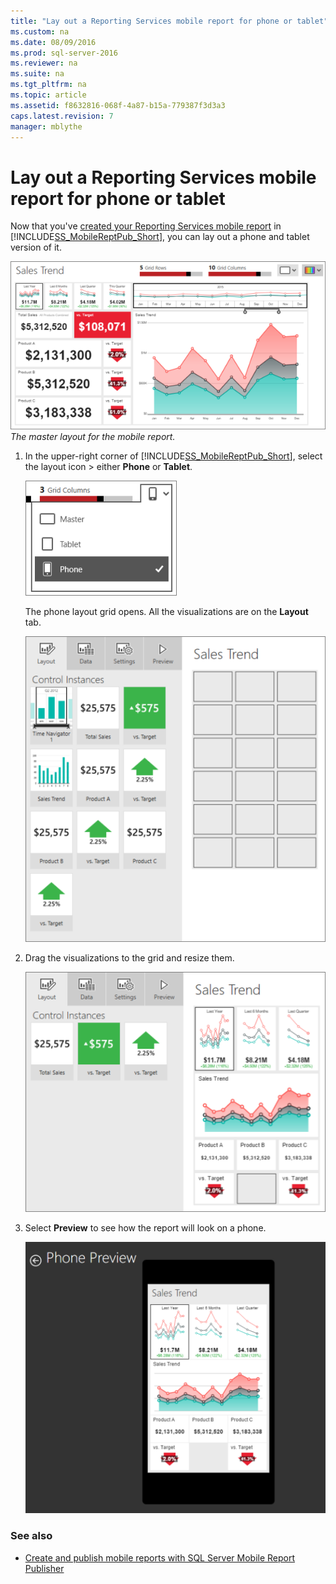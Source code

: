 ```yaml
---
title: "Lay out a Reporting Services mobile report for phone or tablet"
ms.custom: na
ms.date: 08/09/2016
ms.prod: sql-server-2016
ms.reviewer: na
ms.suite: na
ms.tgt_pltfrm: na
ms.topic: article
ms.assetid: f8632816-068f-4a87-b15a-779387f3d3a3
caps.latest.revision: 7
manager: mblythe
---
```

# Lay out a Reporting Services mobile report for phone or tablet
Now that you've [created your Reporting Services mobile report](../../Topics/TopicNameContainA/Create-a-Reporting-Services-mobile-report.md) in [!INCLUDE[SS_MobileReptPub_Short](../../Topics/TopicNameContainA/tokens/SS_MobileReptPub_Long.md)], you can lay out a phone and tablet version of it.  
  
![SSMRP_SalesTrendRptLayout](../../Topics/TopicNameContainA/images/SSMRP_SalesTrendRptLayout.png)   
*The master layout for the mobile report.*  
  
1. In the upper-right corner of [!INCLUDE[SS_MobileReptPub_Short](../../Topics/TopicNameContainA/tokens/SS_MobileReptPub_Short.md)], select the layout icon > either **Phone** or **Tablet**.  
  
   ![SSMRP_LayoutMenu](../../Topics/TopicNameContainA/images/SSMRP_LayoutMenu.png)  
     
   The phone layout grid opens. All the visualizations are on the **Layout** tab.  
     
   ![SSMRP_LayoutGrid](../../Topics/TopicNameContainA/images/SSMRP_LayoutGrid.png)  
     
2. Drag the visualizations to the grid and resize them.  
  
   ![SSMRP_PhoneLayout](../../Topics/TopicNameContainA/images/SSMRP_PhoneLayout.png)  
     
3. Select **Preview** to see how the report will look on a phone.  
  
   ![SSMRP_PhonePreview](../../Topics/TopicNameContainA/images/SSMRP_PhonePreview.png)  
  
### See also  
- [Create and publish mobile reports with SQL Server Mobile Report Publisher](../../Topics/TopicNameNotContainA/Create-mobile-reports-with-SQL-Server-Mobile-Report-Publisher.md)  
  
  
